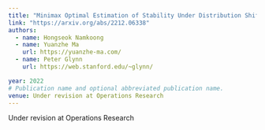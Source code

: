 ```yaml
---
title: "Minimax Optimal Estimation of Stability Under Distribution Shift"
link: "https://arxiv.org/abs/2212.06338"
authors:
  - name: Hongseok Namkoong
  - name: Yuanzhe Ma
    url: https://yuanzhe-ma.com/
  - name: Peter Glynn
    url: https://web.stanford.edu/~glynn/

year: 2022
# Publication name and optional abbreviated publication name.
venue: Under revision at Operations Research
---
```

Under revision at Operations Research